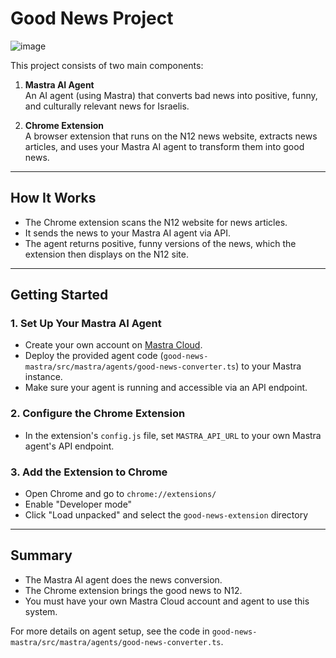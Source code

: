 # Good News Project

![image](https://github.com/user-attachments/assets/65eef295-90bf-445a-84bc-5f990a96c0ac)


This project consists of two main components:

1. **Mastra AI Agent**  
   An AI agent (using Mastra) that converts bad news into positive, funny, and culturally relevant news for Israelis.

2. **Chrome Extension**  
   A browser extension that runs on the N12 news website, extracts news articles, and uses your Mastra AI agent to transform them into good news.

---

## How It Works

- The Chrome extension scans the N12 website for news articles.
- It sends the news to your Mastra AI agent via API.
- The agent returns positive, funny versions of the news, which the extension then displays on the N12 site.

---

## Getting Started

### 1. Set Up Your Mastra AI Agent

- Create your own account on [Mastra Cloud](https://mastra.cloud/).
- Deploy the provided agent code (`good-news-mastra/src/mastra/agents/good-news-converter.ts`) to your Mastra instance.
- Make sure your agent is running and accessible via an API endpoint.

### 2. Configure the Chrome Extension

- In the extension's `config.js` file, set `MASTRA_API_URL` to your own Mastra agent's API endpoint.

### 3. Add the Extension to Chrome

- Open Chrome and go to `chrome://extensions/`
- Enable "Developer mode"
- Click "Load unpacked" and select the `good-news-extension` directory

---

## Summary

- The Mastra AI agent does the news conversion.
- The Chrome extension brings the good news to N12.
- You must have your own Mastra Cloud account and agent to use this system.

For more details on agent setup, see the code in `good-news-mastra/src/mastra/agents/good-news-converter.ts`.
